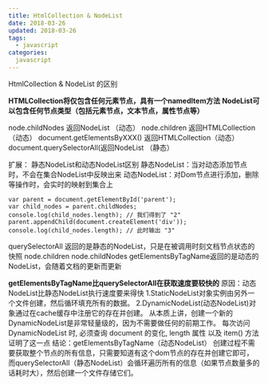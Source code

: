 ```yaml
---
title: HtmlCollection & NodeList
date: 2018-03-26
updated: 2018-03-26
tags:
  - javascript
categories:
  javascript
---
```


HtmlCollection & NodeList 的区别

**HTMLCollection将仅包含任何元素节点，具有一个namedItem方法**
**NodeList可以包含任何节点类型（包括元素节点，文本节点，属性节点等）**

node.childNodes 返回NodeList （动态）
node.children 返回HTMLCollection （动态）
document.getElementsByXXX() 返回HTMLCollection（动态）
document.querySelectorAll(返回NodeList  （静态）
<!--more-->
扩展：
静态NodeList和动态NodeList区别
静态NodeList：当对动态添加节点时，不会在集合NodeList中反映出来
动态NodeList：对Dom节点进行添加，删除等操作时，会实时的映射到集合上
```
var parent = document.getElementById('parent');
var child_nodes = parent.childNodes;
console.log(child_nodes.length); // 我们得到了 "2"
parent.appendChild(document.createElement('div'));
console.log(child_nodes.length); // 此时输出 "3"
```
querySelectorAll 返回的是静态的NodeList，只是在被调用时刻文档节点状态的快照
node.children node.childNodes getElementsByTagName返回的是动态的NodeList，会随着文档的更新而更新

**getElementsByTagName比querySelectorAll在获取速度要较快的**
原因：动态NodeList比静态NodeList执行速度要来得快
1.StaticNodeList对象实例由另外一个文件创建，然后循环填充所有的数据。
2.DynamicNodeList(动态NodeList)对象通过在cache缓存中注册它的存在并创建。
从本质上讲，创建一个新的DynamicNodeList是非常轻量级的，因为不需要做任何的前期工作。
每次访问 DynamicNodeList 时, 必须查询 document 的变化, length 属性 以及 item() 方法证明了这一点
结论：getElementsByTagName（动态NodeList） 创建过程不需要获取整个节点的所有信息，只需要知道有这个dom节点的存在并创建它即可，
而querySelectorAll（静态NodeList）会循环遍历所有的信息（如果节点数量多的话耗时大），然后创建一个文件存储它们。

